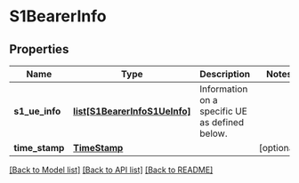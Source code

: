 # S1BearerInfo

## Properties
Name | Type | Description | Notes
------------ | ------------- | ------------- | -------------
**s1_ue_info** | [**list[S1BearerInfoS1UeInfo]**](S1BearerInfoS1UeInfo.md) | Information on a specific UE as defined below. | 
**time_stamp** | [**TimeStamp**](TimeStamp.md) |  | [optional] 

[[Back to Model list]](../README.md#documentation-for-models) [[Back to API list]](../README.md#documentation-for-api-endpoints) [[Back to README]](../README.md)

